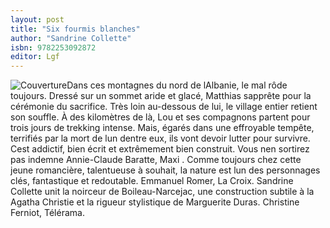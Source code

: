 ```yaml
---
layout: post
title: "Six fourmis blanches"
author: "Sandrine Collette"
isbn: 9782253092872
editor: Lgf
---
```


![Couverture](/img/9782253092872.jpg)Dans ces montagnes du nord de lAlbanie, le mal rôde toujours. Dressé sur un sommet aride et glacé, Matthias sapprête pour la cérémonie du sacrifice. Très loin au-dessous de lui, le village entier retient son souffle. À des kilomètres de là, Lou et ses compagnons partent pour trois jours de trekking intense. Mais, égarés dans une effroyable tempête, terrifiés par la mort de lun dentre eux, ils vont devoir lutter pour survivre. Cest addictif, bien écrit et extrêmement bien construit. Vous nen sortirez pas indemne Annie-Claude Baratte, Maxi . Comme toujours chez cette jeune romancière, talentueuse à souhait, la nature est lun des personnages clés, fantastique et redoutable. Emmanuel Romer, La Croix. Sandrine Collette unit la noirceur de Boileau-Narcejac, une construction subtile à la Agatha Christie et la rigueur stylistique de Marguerite Duras. Christine Ferniot, Télérama.